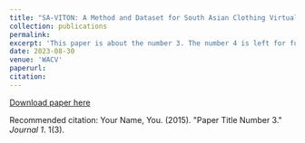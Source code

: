```yaml
---
title: "SA-VITON: A Method and Dataset for South Asian Clothing Virtual Try-On "
collection: publications
permalink: 
excerpt: 'This paper is about the number 3. The number 4 is left for future work.'
date: 2023-08-30
venue: 'WACV'
paperurl: 
citation: 
---
```


[Download paper here](http://academicpages.github.io/files/paper3.pdf)

Recommended citation: Your Name, You. (2015). "Paper Title Number 3." <i>Journal 1</i>. 1(3).
